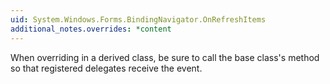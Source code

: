 ```yaml
---
uid: System.Windows.Forms.BindingNavigator.OnRefreshItems
additional_notes.overrides: *content
---
```


<p>When overriding <xref href="System.Windows.Forms.BindingNavigator.OnRefreshItems"></xref> in a derived class, be sure to call the base class's <xref href="System.Windows.Forms.BindingNavigator.OnRefreshItems"></xref> method so that registered delegates receive the event.</p>


